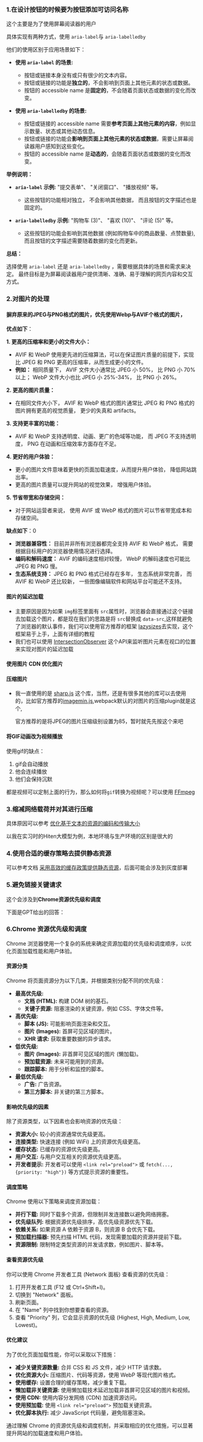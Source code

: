 ### 1.在设计按钮的时候要为按钮添加可访问名称

这个主要是为了使用屏幕阅读器的用户

具体实现有两种方式，使用 `aria-label`与 `aria-labelledby`

他们的使用区别于应用场景如下：

- **使用 `aria-label`  的场景:**
    - 按钮或链接本身没有或只有很少的文本内容。
    - 按钮或链接的功能是**独立的**，不会影响到页面上其他元素的状态或数据。
    - 按钮的 accessible name  是**固定的**，不会随着页面状态或数据的变化而改变。

- **使用 `aria-labelledby`  的场景:**
    - 按钮或链接的 accessible name  需要**参考页面上其他元素的内容**，例如显示数量、状态或其他动态信息。
    - 按钮或链接的功能会**影响到页面上其他元素的状态或数据**，需要让屏幕阅读器用户感知到这些变化。
    - 按钮的 accessible name  是**动态的**，会随着页面状态或数据的变化而改变。

**举例说明：**

- **`aria-label`  示例:**  "提交表单"、 "关闭窗口"、 "播放视频" 等。 
   - 这些按钮的功能相对独立， 不会影响其他数据， 而且按钮的文字描述也是固定的。

- **`aria-labelledby`  示例:**  "购物车 (3)"、 "喜欢 (10)"、 "评论 (5)"  等。
   - 这些按钮的功能会影响到其他数据 (例如购物车中的商品数量、点赞数量),  而且按钮的文字描述需要随着数据的变化而更新。

**总结：**

选择使用 `aria-label` 还是 `aria-labelledby` ，需要根据具体的场景和需求来决定。 最终目标是为屏幕阅读器用户提供清晰、准确、易于理解的网页内容和交互方式。



### 2.对图片的处理

#### 摒弃原来的JPEG与PNG格式的图片，优先使用Webp与AVIF个格式的图片，

**优点如下**：

**1.  更高的压缩率和更小的文件大小：**

- AVIF 和 WebP 使用更先进的压缩算法，可以在保证图片质量的前提下，实现比 JPEG 和 PNG 更高的压缩率，从而生成更小的文件。
- **例如：** 相同质量下， AVIF 文件大小通常比 JPEG 小 50%， 比 PNG 小 70% 以上； WebP 文件大小也比 JPEG 小 25%-34%， 比 PNG 小 26%。

**2. 更高的图片质量：**

- 在相同文件大小下， AVIF 和 WebP 格式的图片通常比 JPEG 和 PNG 格式的图片拥有更高的视觉质量， 更少的失真和 artifacts。

**3. 支持更丰富的功能：**

- AVIF 和 WebP 支持透明度、动画、更广的色域等功能， 而 JPEG 不支持透明度， PNG 在动画和压缩效率方面存在不足。

**4. 更好的用户体验：**

- 更小的图片文件意味着更快的页面加载速度，从而提升用户体验， 降低网站跳出率。
- 更高的图片质量可以提升网站的视觉效果， 增强用户体验。

**5. 节省带宽和存储空间：**

- 对于网站运营者来说， 使用 AVIF 或 WebP 格式的图片可以节省带宽成本和存储空间。

**缺点如下**：0

- **浏览器兼容性：** 目前并非所有浏览器都完全支持 AVIF 和 WebP 格式， 需要根据目标用户的浏览器使用情况进行选择。
- **编码和解码速度：** AVIF 的编码速度相对较慢， WebP 的解码速度也可能比 JPEG 和 PNG 慢。
- **生态系统支持：** JPEG 和 PNG 格式已经存在多年， 生态系统非常完善， 而 AVIF 和 WebP 还比较新， 一些图像编辑软件和网站平台可能还不支持。

#### 图片的延迟加载

- 主要原因是因为如果 `img`标签里面有 `src`属性时，浏览器会直接通过这个链接去加载这个图片，都是现在我们的思路是将 `src`替换成 `data-src`,这样就避免了浏览器的默认事件，我们可以使用官方推荐的框架 [lazysizes](https://github.com/aFarkas/lazysizes)去实现，这个框架易于上手，上面有详细的教程
- 我们也可以使用  [IntersectionObserver](https://developer.mozilla.org/zh-CN/docs/Web/API/IntersectionObserver) 这个API来监听图片元素在视口的位置来实现对图片的延迟加载

#### 使用图片 CDN 优化图片

#### 压缩图片

- 我一直使用的是 [sharp.js](https://github.com/lovell/sharp) 这个库，当然，还是有很多其他的库可以去使用的，比如官方推荐的[imagemin.js](https://github.com/imagemin/imagemin),webpack默认的对图片的压缩plugin就是这个,

  官方推荐的是将JPEG的图片压缩级别设置为85，暂时就先先按这个来吧

#### 将GIF动画改为视频播放

使用gif的缺点：

1. gif会自动播放
2. 他会连续播放
3. 他们会保持沉默

都是视频可以定制上面的行为，那么如何将`gif`转换为视频呢？可以使用 [FFmpeg](https://www.ffmpeg.org/)

###  3.缩减网络载荷并对其进行压缩

具体原因可以参考 [优化基于文本的资源的编码和传输大小](https://web.dev/articles/optimizing-content-efficiency-optimize-encoding-and-transfer?hl=zh-cn)

 以我在实习时的Hiten大模型为例，本地环境与生产环境的区别是很大的



### 4.使用合适的缓存策略去提供静态资源

可以参考文档 [采用高效的缓存政策提供静态资源](https://developer.chrome.com/docs/lighthouse/performance/uses-long-cache-ttl?hl=zh-cn)，后面可能会涉及到灰度部署



### 5.避免链接关键请求

这个会涉及到**Chrome资源优先级和调度**

下面是GPT给出的回答：

### 6.Chrome 资源优先级和调度

Chrome 浏览器使用一个复杂的系统来确定资源加载的优先级和调度顺序，以优化页面加载性能和用户体验。

#### 资源分类

Chrome 将页面资源分为以下几类，并根据类别分配不同的优先级：

*   **最高优先级:**
    *   **文档 (HTML):**  构建 DOM 树的基石。
    *   **关键子资源:**  阻塞渲染的关键资源，例如 CSS、字体文件等。
*   **高优先级:**
    *   **脚本 (JS):**  可能影响页面渲染和交互。
    *   **图片 (Images):**  首屏可见区域的图片。
    *   **XHR 请求:**  获取重要数据的异步请求。
*   **低优先级:**
    *   **图片 (Images):**  非首屏可见区域的图片 (懒加载)。
    *   **预加载资源:**  未来可能用到的资源。
    *   **跟踪脚本:**  用于分析和监控的脚本。
*   **最低优先级:**
    *   **广告:**  广告资源。
    *   **第三方脚本:**  非关键的第三方脚本。

#### 影响优先级的因素

除了资源类型，以下因素也会影响资源的优先级：

*   **资源大小:**  较小的资源通常优先级更高。
*   **连接类型:**  快速连接 (例如 WiFi) 上的资源优先级更高。
*   **缓存状态:**  已缓存的资源优先级更高。
*   **用户交互:**  与用户交互相关的资源优先级更高。
*   **开发者提示:**  开发者可以使用 `<link rel="preload">` 或 `fetch(..., {priority: "high"})`  等方式提示资源的重要性。

#### 调度策略

Chrome 使用以下策略来调度资源加载：

*   **并行下载:**  同时下载多个资源，但限制并发连接数以避免网络拥塞。
*   **优先级队列:**  根据资源优先级排序，高优先级资源优先下载。
*   **依赖关系:**  如果资源 A 依赖于资源 B，则资源 B 会优先下载。
*   **预加载扫描器:**  预先扫描 HTML 代码，发现需要加载的资源并提前下载。
*   **资源限制:**  限制特定类型资源的并发请求数，例如图片、脚本等。

#### 查看资源优先级

你可以使用 Chrome 开发者工具 (Network 面板) 查看资源的优先级：

1.  打开开发者工具 (F12 或 Ctrl+Shift+I)。
2.  切换到 "Network" 面板。
3.  刷新页面。
4.  在 "Name" 列中找到你想要查看的资源。
5.  查看 "Priority" 列，它会显示资源的优先级 (Highest, High, Medium, Low, Lowest)。

#### 优化建议

为了优化页面加载性能，你可以采取以下措施：

*   **减少关键资源数量:**  合并 CSS 和 JS 文件，减少 HTTP 请求数。
*   **优化资源大小:**  压缩图片、代码等资源，使用 WebP 等现代图片格式。
*   **使用缓存:**  设置合理的缓存策略，减少重复下载。
*   **懒加载非关键资源:**  使用懒加载技术延迟加载非首屏可见区域的图片和视频。
*   **使用 CDN:**  使用内容分发网络 (CDN) 加速资源访问。
*   **使用预加载:**  使用 `<link rel="preload">`  预加载关键资源。
*   **优化脚本执行:**  减少 JavaScript 代码量，避免阻塞渲染。

通过理解 Chrome 的资源优先级和调度机制，并采取相应的优化措施，可以显著提升网站的加载速度和用户体验。



